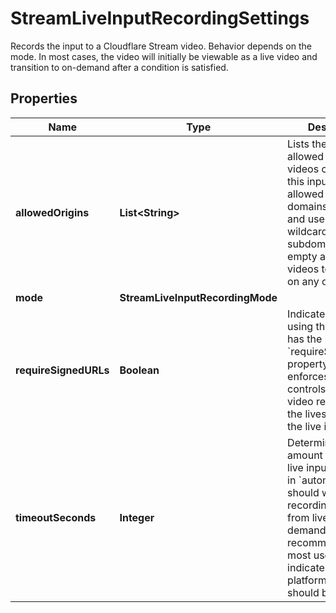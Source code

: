 

# StreamLiveInputRecordingSettings

Records the input to a Cloudflare Stream video. Behavior depends on the mode. In most cases, the video will initially be viewable as a live video and transition to on-demand after a condition is satisfied.

## Properties

| Name | Type | Description | Notes |
|------------ | ------------- | ------------- | -------------|
|**allowedOrigins** | **List&lt;String&gt;** | Lists the origins allowed to display videos created with this input. Enter allowed origin domains in an array and use &#x60;*&#x60; for wildcard subdomains. An empty array allows videos to be viewed on any origin. |  [optional] |
|**mode** | **StreamLiveInputRecordingMode** |  |  [optional] |
|**requireSignedURLs** | **Boolean** | Indicates if a video using the live input has the &#x60;requireSignedURLs&#x60; property set. Also enforces access controls on any video recording of the livestream with the live input. |  [optional] |
|**timeoutSeconds** | **Integer** | Determines the amount of time a live input configured in &#x60;automatic&#x60; mode should wait before a recording transitions from live to on-demand. &#x60;0&#x60; is recommended for most use cases and indicates the platform default should be used. |  [optional] |



